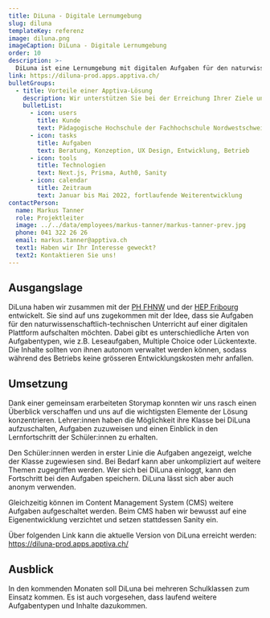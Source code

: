 ```yaml
---
title: DiLuna - Digitale Lernumgebung
slug: diluna
templateKey: referenz
image: diluna.png
imageCaption: DiLuna - Digitale Lernumgebung
order: 10
description: >-
  DiLuna ist eine Lernumgebung mit digitalen Aufgaben für den naturwissenschaftlich-technischen Unterricht in der Oberstufe. Schüler:innen werden beim Lernen und Lösen von Aufgaben durch Feedback unterstützt.
link: https://diluna-prod.apps.apptiva.ch/
bulletGroups:
  - title: Vorteile einer Apptiva-Lösung
    description: Wir unterstützen Sie bei der Erreichung Ihrer Ziele und arbeiten eng und direkt mit Ihnen zusammen.
    bulletList:
      - icon: users
        title: Kunde
        text: Pädagogische Hochschule der Fachhochschule Nordwestschweiz (PH FHNW)
      - icon: tasks
        title: Aufgaben
        text: Beratung, Konzeption, UX Design, Entwicklung, Betrieb
      - icon: tools
        title: Technologien
        text: Next.js, Prisma, Auth0, Sanity
      - icon: calendar
        title: Zeitraum
        text: Januar bis Mai 2022, fortlaufende Weiterentwicklung
contactPerson:
  name: Markus Tanner
  role: Projektleiter
  image: ../../data/employees/markus-tanner/markus-tanner-prev.jpg
  phone: 041 322 26 26
  email: markus.tanner@apptiva.ch
  text1: Haben wir Ihr Interesse geweckt?
  text2: Kontaktieren Sie uns!
---
```


## Ausgangslage

DiLuna haben wir zusammen mit der [PH FHNW](https://www.fhnw.ch/de/die-fhnw/hochschulen/ph) und der [HEP Fribourg](https://hepfr.ch/de/) entwickelt. Sie sind auf uns zugekommen mit der Idee, dass sie Aufgaben für den naturwissenschaftlich-technischen Unterricht auf einer digitalen Plattform aufschalten möchten. Dabei gibt es unterschiedliche Arten von Aufgabentypen, wie z.B. Leseaufgaben, Multiple Choice oder Lückentexte. Die Inhalte sollten von ihnen autonom verwaltet werden können, sodass während des Betriebs keine grösseren Entwicklungskosten mehr anfallen.

## Umsetzung

Dank einer gemeinsam erarbeiteten Storymap konnten wir uns rasch einen Überblick verschaffen und uns auf die wichtigsten Elemente der Lösung konzentrieren. Lehrer:innen haben die Möglichkeit ihre Klasse bei DiLuna aufzuschalten, Aufgaben zuzuweisen und einen Einblick in den Lernfortschritt der Schüler:innen zu erhalten.

Den Schüler:innen werden in erster Linie die Aufgaben angezeigt, welche der Klasse zugewiesen sind. Bei Bedarf kann aber unkompliziert auf weitere Themen zugegriffen werden. Wer sich bei DiLuna einloggt, kann den Fortschritt bei den Aufgaben speichern. DiLuna lässt sich aber auch anonym verwenden.

Gleichzeitig können im Content Management System (CMS) weitere Aufgaben aufgeschaltet werden. Beim CMS haben wir bewusst auf eine Eigenentwicklung verzichtet und setzen stattdessen Sanity ein.

Über folgenden Link kann die aktuelle Version von DiLuna erreicht werden:<br/>
https://diluna-prod.apps.apptiva.ch/

## Ausblick

In den kommenden Monaten soll DiLuna bei mehreren Schulklassen zum Einsatz kommen. Es ist auch vorgesehen, dass laufend weitere Aufgabentypen und Inhalte dazukommen.
